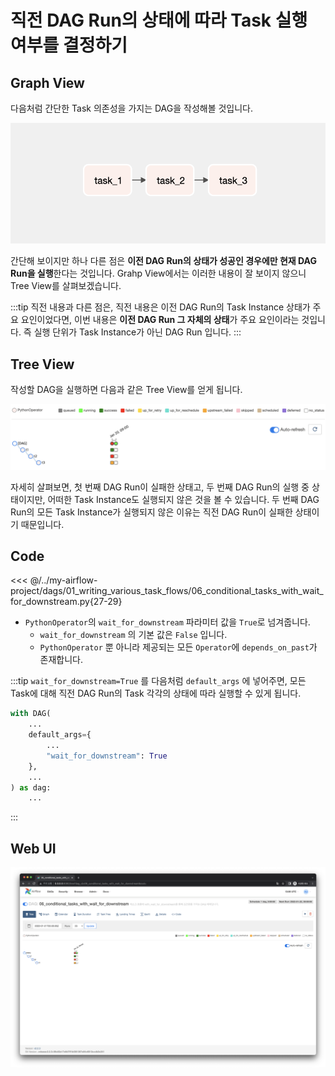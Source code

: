 # 직전 DAG Run의 상태에 따라 Task 실행 여부를 결정하기

## Graph View

다음처럼 간단한 Task 의존성을 가지는 DAG을 작성해볼 것입니다.

![image-20220123003728946](./image-20220123003728946.png)

간단해 보이지만 하나 다른 점은 **이전 DAG Run의 상태가 성공인 경우에만 현재 DAG Run을 실행**한다는 것입니다.
Grahp View에서는 이러한 내용이 잘 보이지 않으니 Tree View를 살펴보겠습니다.

:::tip
직전 내용과 다른 점은, 직전 내용은 이전 DAG Run의 Task Instance 상태가 주요 요인이었다면, 이번 내용은 **이전 DAG Run 그 자체의 상태**가 주요 요인이라는 것입니다.
즉 실행 단위가 Task Instance가 아닌 DAG Run 입니다.
:::

## Tree View

작성할 DAG을 실행하면 다음과 같은 Tree View를 얻게 됩니다.

![image-20220122225546239](./image-20220122225546239.png)

자세히 살펴보면, 첫 번째 DAG Run이 실패한 상태고, 두 번째 DAG Run의 실행 중 상태이지만, 어떠한 Task Instance도 실행되지 않은 것을 볼 수 있습니다.
두 번째 DAG Run의 모든 Task Instance가 실행되지 않은 이유는 직전 DAG Run이 실패한 상태이기 때문입니다.

## Code

<<< @/../my-airflow-project/dags/01_writing_various_task_flows/06_conditional_tasks_with_wait_for_downstream.py{27-29}


- `PythonOperator`의 `wait_for_downstream` 파라미터 값을 `True`로 넘겨줍니다.
  - `wait_for_downstream` 의 기본 값은 `False` 입니다.
  - `PythonOperator` 뿐 아니라 제공되는 모든 `Operator`에 `depends_on_past`가 존재합니다.

:::tip
`wait_for_downstream=True` 를 다음처럼  `default_args` 에 넣어주면, 모든 Task에 대해 직전 DAG Run의 Task 각각의 상태에 따라 실행할 수 있게 됩니다.

```python
with DAG(
    ...
    default_args={
        ...
        "wait_for_downstream": True
    },
    ...
) as dag:
    ...
```
:::

## Web UI

![image-20220122225611854](./image-20220122225611854.png)
